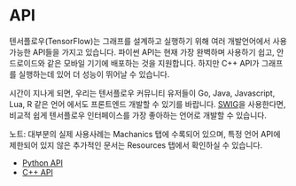 # API

텐서플로우\(TensorFlow\)는 그래프를 설계하고 실행하기 위해 여러 개발언어에서 사용 가능한 API들을 가지고 있습니다. 파이썬 API는 현재 가장 완벽하며 사용하기 쉽고, 안드로이드와 같은 모바일 기기에 배포하는 것을 지원합니다. 하지만 C++ API가 그래프를 실행하는데 있어 더 성능이 뛰어날 수 있습니다.

시간이 지나게 되면, 우리는 텐서플로우 커뮤니티 유저들이 Go, Java, Javascript, Lua, R 같은 언어 에서도 프론트엔드 개발할 수 있기를 바랍니다. [SWIG](http://swig.org)을 사용한다면, 비교적 쉽게 텐서플로우 인터페이스를 가장 좋아하는 언어로 개발할 수 있습니다.

노트: 대부분의 실제 사용사례는 Machanics 탭에 수록되어 있으며, 특정 언어 API에 제한되어 있지 않은 추가적인 문서는 Resources 탭에서 확인하실 수 있습니다.

* [Python API](index-1/)
* [C++ API](index-2/)

